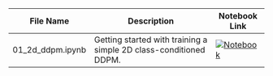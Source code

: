 | File Name      | Description | Notebook Link |
|----------------|-------------|---------------|
| 01_2d_ddpm.ipynb | Getting started with training a simple 2D class-conditioned DDPM. | [![Notebook](https://img.icons8.com/ios-filled/50/000000/notebook.png)](https://github.com/BardiaKh/Mediffusion/tree/main/tutorials/01_2d_ddpm.ipynb) |
